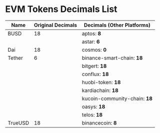 # EVM Tokens Decimals List
| Name | Original Decimals | Decimals (Other Platforms) |
| ---- | ------------------- | ------------------------- |
| BUSD | 18 | aptos: **8**
|||astar: **6** |
| Dai | 18 | cosmos: **0** |
| Tether | 6 | binance-smart-chain: **18**
|||bitgert: **18**
|||conflux: **18**
|||huobi-token: **18**
|||kardiachain: **18**
|||kucoin-community-chain: **18**
|||oasys: **18**
|||telos: **18** |
| TrueUSD | 18 | binancecoin: **8** |
